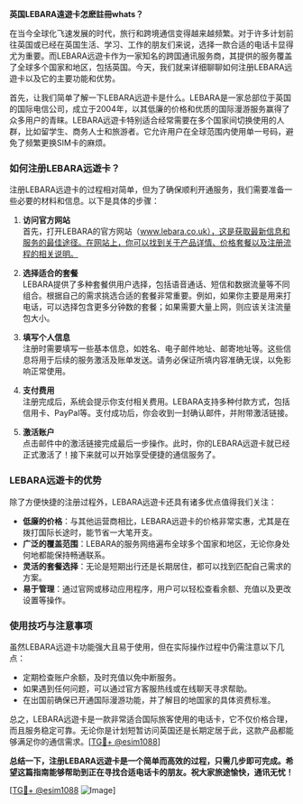 **英国LEBARA遠遊卡怎麽註冊whats？**

在当今全球化飞速发展的时代，旅行和跨境通信变得越来越频繁。对于许多计划前往英国或已经在英国生活、学习、工作的朋友们来说，选择一款合适的电话卡显得尤为重要。而LEBARA远遊卡作为一家知名的跨国通讯服务商，其提供的服务覆盖了全球多个国家和地区，包括英国。今天，我们就来详细聊聊如何注册LEBARA远遊卡以及它的主要功能和优势。

首先，让我们简单了解一下LEBARA远遊卡是什么。LEBARA是一家总部位于英国的国际电信公司，成立于2004年，以其低廉的价格和优质的国际漫游服务赢得了众多用户的青睐。LEBARA远遊卡特别适合经常需要在多个国家间切换使用的人群，比如留学生、商务人士和旅游者。它允许用户在全球范围内使用单一号码，避免了频繁更换SIM卡的麻烦。

### **如何注册LEBARA远遊卡？**

注册LEBARA远遊卡的过程相对简单，但为了确保顺利开通服务，我们需要准备一些必要的材料和信息。以下是具体的步骤：

1. **访问官方网站**  
   首先，打开LEBARA的官方网站（www.lebara.co.uk），这是获取最新信息和服务的最佳途径。在网站上，你可以找到关于产品详情、价格套餐以及注册流程的相关说明。

2. **选择适合的套餐**  
   LEBARA提供了多种套餐供用户选择，包括语音通话、短信和数据流量等不同组合。根据自己的需求挑选合适的套餐非常重要。例如，如果你主要是用来打电话，可以选择包含更多分钟数的套餐；如果需要大量上网，则应该关注流量包大小。

3. **填写个人信息**  
   注册时需要填写一些基本信息，如姓名、电子邮件地址、邮寄地址等。这些信息将用于后续的服务激活及账单发送。请务必保证所填内容准确无误，以免影响正常使用。

4. **支付费用**  
   注册完成后，系统会提示你支付相关费用。LEBARA支持多种付款方式，包括信用卡、PayPal等。支付成功后，你会收到一封确认邮件，并附带激活链接。

5. **激活账户**  
   点击邮件中的激活链接完成最后一步操作。此时，你的LEBARA远遊卡就已经正式激活了！接下来就可以开始享受便捷的通信服务了。

### **LEBARA远遊卡的优势**

除了方便快捷的注册过程外，LEBARA远遊卡还具有诸多优点值得我们关注：

- **低廉的价格**：与其他运营商相比，LEBARA远遊卡的价格非常实惠，尤其是在拨打国际长途时，能节省一大笔开支。
- **广泛的覆盖范围**：LEBARA的服务网络遍布全球多个国家和地区，无论你身处何地都能保持畅通联系。
- **灵活的套餐选择**：无论是短期出行还是长期居住，都可以找到匹配自己需求的方案。
- **易于管理**：通过官网或移动应用程序，用户可以轻松查看余额、充值以及更改设置等操作。

### **使用技巧与注意事项**

虽然LEBARA远遊卡功能强大且易于使用，但在实际操作过程中仍需注意以下几点：

- 定期检查账户余额，及时充值以免中断服务。
- 如果遇到任何问题，可以通过官方客服热线或在线聊天寻求帮助。
- 在出国前确保已开通国际漫游功能，并了解目的地国家的具体资费标准。

总之，LEBARA远遊卡是一款非常适合国际旅客使用的电话卡，它不仅价格合理，而且服务稳定可靠。无论你是计划短暂访问英国还是长期定居于此，这款产品都能够满足你的通信需求。[[TG💪+ @esim1088](https://t.me/s/esim1088)]

**总结一下，注册LEBARA远遊卡是一个简单而高效的过程，只需几步即可完成。希望这篇指南能够帮助到正在寻找合适电话卡的朋友。祝大家旅途愉快，通讯无忧！**

[[TG💪+ @esim1088](https://t.me/s/esim1088) ![Image](https://i.postimg.cc/4NQfJmqS/Snipaste-2025-05-13-00-14-12.png)]